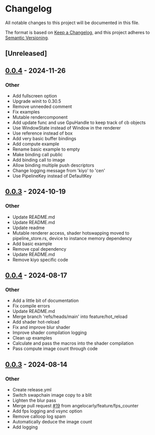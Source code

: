 # Changelog
All notable changes to this project will be documented in this file.

The format is based on [Keep a Changelog](https://keepachangelog.com/en/1.0.0/),
and this project adheres to [Semantic Versioning](https://semver.org/spec/v2.0.0.html).

## [Unreleased]

## [0.0.4](https://github.com/angelocarly/cen/compare/v0.0.3...v0.0.4) - 2024-11-26

### Other

- Add fullscreen option
- Upgrade winit to 0.30.5
- Remove unneeded comment
- Fix examples
- Mutable rendercomponent
- Add update func and use GpuHandle to keep track of cb objects
- Use WindowState instead of Window in the renderer
- Use reference instead of box
- Add very basic buffer bindings
- Add compute example
- Rename basic example to empty
- Make binding call public
- Add binding call to image
- Allow binding multiple push descriptors
- Change logging message from 'kiyo' to 'cen'
- Use PipelineKey instead of DefaultKey

## [0.0.3](https://github.com/angelocarly/cen/compare/v0.0.2...v0.0.3) - 2024-10-19

### Other

- Update README.md
- Update README.md
- Update readme
- Mutable renderer access, shader hotswapping moved to pipeline_store.rs, device to instance memory dependency
- Add basic example
- Remove cpal dependency
- Update README.md
- Remove kiyo specific code

## [0.0.4](https://github.com/angelocarly/kiyo/compare/v0.0.3...v0.0.4) - 2024-08-17

### Other
- Add a little bit of documentation
- Fix compile errors
- Update README.md
- Merge branch 'refs/heads/main' into feature/hot_reload
- Add shader hot-reload
- Fix and improve blur shader
- Improve shader compilation logging
- Clean up examples
- Calculate and pass the macros into the shader compilation
- Pass compute image count through code

## [0.0.3](https://github.com/angelocarly/kiyo/compare/v0.0.2...v0.0.3) - 2024-08-14

### Other
- Create release.yml
- Switch swapchain image copy to a blit
- Lighten the blur pass
- Merge pull request [#19](https://github.com/angelocarly/kiyo/pull/19) from angelocarly/feature/fps_counter
- Add fps logging and vsync option
- Remove calloop log spam
- Automatically deduce the image count
- Add logging
